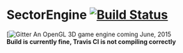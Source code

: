 # SectorEngine [![Build Status](https://magnum.travis-ci.com/siliconincorporated/SectorEngine.svg?token=gtsctyo6Xmch3stg71Ra&branch=Java)](https://magnum.travis-ci.com/siliconincorporated/SectorEngine)
[![Gitter](https://gitter.im/siliconincorporated/SectorEngine?utm_source=badge&utm_medium=badge&utm_campaign=pr-badge&utm_content=badge)
An OpenGL 3D game engine coming June, 2015 <br />
<strong>Build is currently fine, Travis CI is not compiling correctly</strong>
